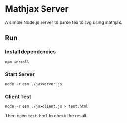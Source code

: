 # Mathjax Server
A simple Node.js server to parse tex to svg using mathjax.

## Run

### Install dependencies

```
npm install
```

### Start Server

```
node -r esm ./jaxserver.js
```

### Client Test

```
node -r esm ./jaxclient.js > test.html
```

Then open `test.html` to check the result.